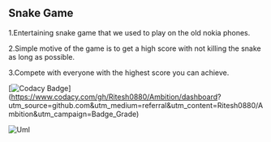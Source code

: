 ## Snake Game

 1.Entertaining snake game that we used to play on the old nokia phones.
 
 2.Simple motive of the game is to get a high score with not killing the snake as long as possible.
 
 3.Compete with everyone with the highest score you can achieve.
 
[![Codacy Badge](https://app.codacy.com/project/badge/Grade/5053dc7d8d5a484ab6a43903f449e8b3)](https://www.codacy.com/gh/Ritesh0880/Ambition/dashboard?  utm_source=github.com&amp;utm_medium=referral&amp;utm_content=Ritesh0880/Ambition&amp;utm_campaign=Badge_Grade)
 
 ![Uml](https://user-images.githubusercontent.com/65916282/125659767-d6d9841a-d306-4973-a42c-32bdef03541d.png)
 


